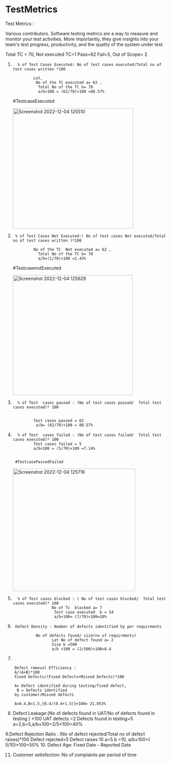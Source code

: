 # TestMetrics
Test Metrics :


Various contributors. Software testing metrics are a way to measure and monitor your test activities. More importantly, they give insights into your team's test progress, productivity, and the quality of the system under test.


Total TC = 70, Not executed TC=1
Pass=62
Fail=5, Out of Scope= 2

1.       % of Test Cases Executed: No of test cases executed/Total no of test cases written *100

                Let,
                 No of the TC executed a= 62 ,
                  Total No of the TC b= 70
                  a/b×100 = (62/70)×100 =88.57%
                  
    #TestcaseExecuted
    
    <img width="376" alt="Screenshot 2022-12-04 125510" src="https://user-images.githubusercontent.com/32101980/205480444-bda6a42d-dfa4-4e3f-9a01-46d4fabfb8ab.png">





2.      % of Test Cases Not Executed:( No of test cases Not executed/Total no of test cases written )*100
               
                No of the TC  Not executed a= 62 ,
                  Total No of the TC b= 70
                  a/b=(1/70)×100 =1.43%
                  
      #TestcasenotExecuted
      
      <img width="375" alt="Screenshot 2022-12-04 125629" src="https://user-images.githubusercontent.com/32101980/205480477-a5f6bbc9-3735-4a53-baa7-18ec24efca0f.png">


3.       % of Test  cases passed : (No of test cases passed/  Total test cases executed)* 100
              
              
                Test cases passed = 62
                 a/b= (62/70)×100 = 88.57%
        


4.       % of Test  cases failed : (No of test cases failed/  Total test cases executed)* 100
                Test cases failed = 5
                a/b×100 = (5/70)×100 =7.14%
                
                
        #TestcasePassedFailed
        
      <img width="383" alt="Screenshot 2022-12-04 125716" src="https://user-images.githubusercontent.com/32101980/205480548-386b04c1-304f-454b-9886-f042d1bb6877.png">

        
       

                
5.       % of Test cases blocked : ( No of test cases blocked/  Total test cases executed)* 100
                        No of Tc  blocked a= 7
                         Test case executed  b = 54
                         a/b×100= (7/70)×100=10%

6.      Defect Density : Number of defects identified by per requirments

                 No of defects found/ size(no of requirments)
                        Let No of defect found a= 2 
                        Size b =500
                        a/b ×100 = (2/500)×100=0.4
7.    

        Defect removal Efficiency :
        A/(A+B)*100
        Fixed Defects/(Fixed Defects+Missed Defects)*100

        A= Defect identified during testing/fixed defect,
         B = Defects identified
        by customer/Missed defects

        A=0.4,B=1.5,{0.4/(0.4+1.5)}×100= 21.053%

8. Defect Leakage:(No of defects found in UAT/No of defects found in testing
 ) *100
        UAT defects =2
        Defects found in testing=5
         a=2,b=5,a/b×100=2/5×100=40%


9.Defect Rejection Ratio : (No of defect rejected/Total no of defect raises)*100
        Defect rejected=5
        Defect raises 10
        a=5 b =10, a/b×100=( 5/10)×100=50%
10. Defect Age: Fixed Date - Reported Date

11. Customer setisfection: No of complaints per period of time
